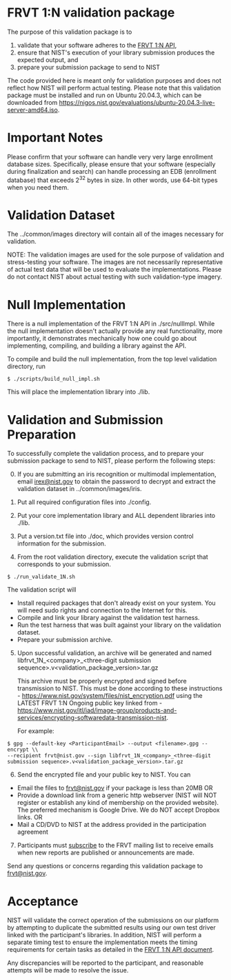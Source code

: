 
# FRVT 1:N validation package

The purpose of this validation package is to
1) validate that your software adheres to the [FRVT 1:N API](https://pages.nist.gov/frvt/api/FRVT_ongoing_1N_api.pdf),
2) ensure that NIST's execution of your library submission produces the expected output, and
3) prepare your submission package to send to NIST

The code provided here is meant only for validation purposes and does not reflect how NIST will perform actual testing.  Please note that this validation package must be installed and run on Ubuntu 20.04.3, which can be downloaded from https://nigos.nist.gov/evaluations/ubuntu-20.04.3-live-server-amd64.iso.

# Important Notes
Please confirm that your software can handle very very large enrollment database sizes.  Specifically, please ensure that your software (especially during finalization and search) can handle processing an EDB (enrollment database) that exceeds 2<sup>32</sup> bytes in size.  In other words, use 64-bit types when you need them.

# Validation Dataset
The ../common/images directory will contain all of the images necessary for validation.

NOTE: The validation images are used for the sole purpose of validation and stress-testing your software.  The images are not necessarily representative of actual test data that will be used to evaluate the implementations.  Please do not contact NIST about actual testing with such validation-type imagery.

# Null Implementation
There is a null implementation of the FRVT 1:N API in ./src/nullImpl.  While the null implementation doesn't actually provide any real functionality, more importantly, it demonstrates mechanically how one could go about implementing, compiling, and building a library against the API.

To compile and build the null implementation, from the top level validation directory, run
````console
$ ./scripts/build_null_impl.sh
````
This will place the implementation library into ./lib.

# Validation and Submission Preparation
To successfully complete the validation process, and to prepare your submission package to send to NIST, please perform the following steps:

0) If you are submitting an iris recognition or multimodal implementation,
   email irex@nist.gov to obtain the password to decrypt and extract the 
   validation dataset in ../common/images/iris.

1) Put all required configuration files into ./config.

2) Put your core implementation library and ALL dependent libraries into ./lib.

3) Put a version.txt file into ./doc, which provides version control information for the submission.

4) From the root validation directory, execute the validation script that corresponds
   to your submission.  
````
$ ./run_validate_1N.sh
````
The validation script will
* Install required packages that don't already exist on your system.  You will need sudo rights and connection to the Internet for this.
* Compile and link your library against the validation test harness.
* Run the test harness that was built against your library on the validation dataset.
* Prepare your submission archive.

5) Upon successful validation, an archive will be generated and named libfrvt_1N_\<company\>_\<three-digit submission sequence\>.v\<validation_package_version\>.tar.gz

   This archive must be properly encrypted and signed before transmission to NIST.  This must be done according to these instructions - https://www.nist.gov/system/files/nist_encryption.pdf using the LATEST FRVT 1:N Ongoing public key linked from -
   https://www.nist.gov/itl/iad/image-group/products-and-services/encrypting-softwaredata-transmission-nist.

   For example:
````
$ gpg --default-key <ParticipantEmail> --output <filename>.gpg --encrypt \\
--recipient frvt@nist.gov --sign libfrvt_1N_<company>_<three-digit submission sequence>.v<validation_package_version>.tar.gz
````

6) Send the encrypted file and your public key to NIST.  You can
- Email the files to frvt@nist.gov if your package is less than 20MB OR
- Provide a download link from a generic http webserver (NIST will NOT register or establish any kind of membership on the provided website).  The preferred mechanism is Google Drive.  We do NOT accept Dropbox links.  OR
- Mail a CD/DVD to NIST at the address provided in the participation agreement

7) Participants must [subscribe](mailto:frvt-news+subscribe@list.nist.gov) to the FRVT mailing list to receive emails when new reports are published or announcements are made.

Send any questions or concerns regarding this validation package to frvt@nist.gov.

# Acceptance
NIST will validate the correct operation of the submissions on our platform by attempting to duplicate the submitted results using our own test driver linked with the participant's libraries.  In addition, NIST will perform a separate timing test to ensure the implementation meets the timing requirements for certain tasks as detailed in the [FRVT 1:N API document](https://pages.nist.gov/frvt/html/frvt1N.html).

Any discrepancies will be reported to the participant, and reasonable attempts will be made to resolve the issue.
